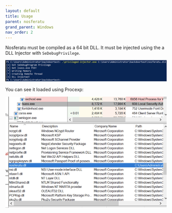 ```yaml
---
layout: default
title: Usage
parent: nosferatu
grand_parent: Windows
nav_order: 2
---
```


Nosferatu must be compiled as a 64 bit DLL. It must be injected using the a DLL Injector with `SeDebugPrivilege`.

![Injector](/assets/images/nosferatu/injector.png)

You can see it loaded using Procexp:

![Loaded DLL](/assets/images/nosferatu/loaded.png)

